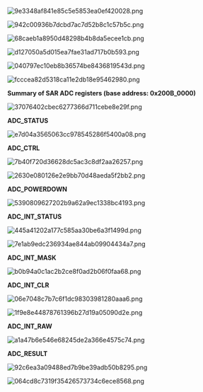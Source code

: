 ![9e3348af841e85c5e5853ea0ef420028.png](/_resources/9e3348af841e85c5e5853ea0ef420028.png)

![942c00936b7dcbd7ac7d52b8c1c57b5c.png](/_resources/942c00936b7dcbd7ac7d52b8c1c57b5c.png)

![68caeb1a8950d48298b4b8da5ecee1cb.png](/_resources/68caeb1a8950d48298b4b8da5ecee1cb.png)

![d127050a5d015ea7fae31ad717b0b593.png](/_resources/d127050a5d015ea7fae31ad717b0b593.png)

![040797ec10eb8b36574be8436819543d.png](/_resources/040797ec10eb8b36574be8436819543d.png)

![fcccea82d5318ca11e2db18e95462980.png](/_resources/fcccea82d5318ca11e2db18e95462980.png)

**Summary of SAR ADC registers (base address: 0x200B_0000)**

![37076402cbec6277366d711cebe8e29f.png](/_resources/37076402cbec6277366d711cebe8e29f.png)

**ADC_STATUS**

![e7d04a3565063cc978545286f5400a08.png](/_resources/e7d04a3565063cc978545286f5400a08.png)

**ADC_CTRL**

![7b40f720d36628dc5ac3c8df2aa26257.png](/_resources/7b40f720d36628dc5ac3c8df2aa26257.png)

![2630e080126e2e9bb70d48aeda5f2bb2.png](/_resources/2630e080126e2e9bb70d48aeda5f2bb2.png)

**ADC_POWERDOWN**

![5390809627202b9a62a9ec1338bc4193.png](/_resources/5390809627202b9a62a9ec1338bc4193.png)

**ADC\_INT\_STATUS**

![445a41202a177c585aa30be6a3f1499d.png](/_resources/445a41202a177c585aa30be6a3f1499d.png)

![7e1ab9edc236934ae844ab09904434a7.png](/_resources/7e1ab9edc236934ae844ab09904434a7.png)

**ADC\_INT\_MASK**

![b0b94a0c1ac2b2ce8f0ad2b06f0faa68.png](/_resources/b0b94a0c1ac2b2ce8f0ad2b06f0faa68.png)

**ADC\_INT\_CLR**

![06e7048c7b7c6f1dc98303981280aaa6.png](/_resources/06e7048c7b7c6f1dc98303981280aaa6.png)

![1f9e8e44878761396b27d19a05090d2e.png](/_resources/1f9e8e44878761396b27d19a05090d2e.png)

**ADC\_INT\_RAW**

![a1a47b6e546e68245de2a366e4575c74.png](/_resources/a1a47b6e546e68245de2a366e4575c74.png)

**ADC_RESULT**

![92c6ea3a09488ed7b9be39adb50b8295.png](/_resources/92c6ea3a09488ed7b9be39adb50b8295.png)

![064cd8c7319f35426573734c6ece8568.png](/_resources/064cd8c7319f35426573734c6ece8568.png)